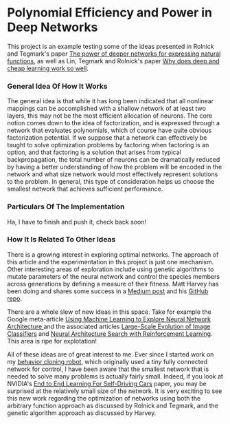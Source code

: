 # Polynomial Efficiency and Power in Deep Networks

This project is an example testing some of the ideas presented in 
Rolnick and Tegmark's paper [The power of deeper networks for expressing natural functions](docs/RolnickTegmark.pdf),
as well as Lin, Tegmark and Rolnick's paper [Why does deep and cheap learning work so well](docs/LinTegmarkRolnick.pdf).  



### General Idea Of How It Works

The general idea is that while it has long been indicated that all nonlinear mappings can be 
accomplished with a shallow network of at least two layers, this may not be the most efficient
allocation of neurons.  The core notion comes down to the idea of factorization, and is 
expressed through a network that evaluates polynomials, which of course have quite obvious
factorization potential.  If we suppose that a network can effectively be taught to solve 
optimization problems by factoring when factoring is an option, and that factoring is a 
solution that arises from typical backpropagation, the total number of neurons can be 
dramatically reduced by having a better understanding of how the problem will be encoded 
in the network and what size network would most effectively represent solutions to the 
problem.  In general, this type of consideration helps us choose the smallest network that
achieves sufficient performance.



### Particulars Of The Implementation

Ha, I have to finish and push it, check back soon!



### How It Is Related To Other Ideas

There is a growing interest in exploring optimal networks.  The approach of this article and
the experimentation in this project is just one mechanism.  Other interesting areas of 
exploration include using genetic algorithms to mutate parameters of the neural network and 
control the species members across generations by defining a measure of their fitness.  Matt
Harvey has been doing and shares some success in a 
[Medium post](https://medium.com/@harvitronix/lets-evolve-a-neural-network-with-a-genetic-algorithm-code-included-8809bece164) 
and his [GitHub repo](https://github.com/harvitronix/neural-network-genetic-algorithm).

There are a whole slew of new ideas in this space.  Take for example the Google meta-article
[Using Machine Learning to Explore Neural Network Architecture ](https://research.googleblog.com/2017/05/using-machine-learning-to-explore.html)
and the associated articles [Large-Scale Evolution of Image Classifiers](docs/RealMooreEtAl.pdf)
and [Neural Architecture Search with Reinforcement Learning](docs/ZophLe.pdf). This
area is ripe for explotation!

All of these ideas are of great interest to me.  Ever since I started work on my 
[behavior cloning robot](https://github.com/ColinShaw/ocaml-c-behavior-cloning-robot),
which originally used a *tiny* fully connected network for control, I have been aware that 
the smallest network that is needed to solve many problems is actually fairly small.  Indeed, 
if you look at NVIDIA's [End to End Learning For Self-Driving Cars](https://arxiv.org/pdf/1604.07316v1.pdf)
paper, you may be surprised at the relatively small size of the network.  It is very 
exciting to see this new work regarding the optimization of networks using both the arbitrary
function approach as discussed by Rolnick and Tegmark, and the genetic algorithm approach as
discussed by Harvey.


